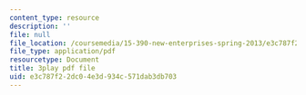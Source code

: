 ```yaml
---
content_type: resource
description: ''
file: null
file_location: /coursemedia/15-390-new-enterprises-spring-2013/e3c787f22dc04e3d934c571dab3db703_NExvTgq5IM4.pdf
file_type: application/pdf
resourcetype: Document
title: 3play pdf file
uid: e3c787f2-2dc0-4e3d-934c-571dab3db703
---
```

